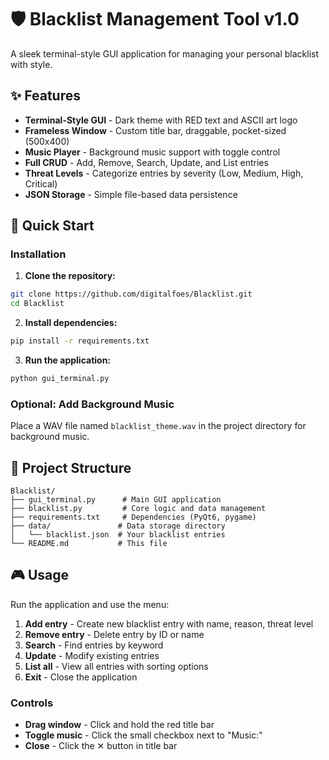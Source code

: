# 🛡️ Blacklist Management Tool v1.0

A sleek terminal-style GUI application for managing your personal blacklist with style.

## ✨ Features

- **Terminal-Style GUI** - Dark theme with RED text and ASCII art logo
- **Frameless Window** - Custom title bar, draggable, pocket-sized (500x400)
- **Music Player** - Background music support with toggle control
- **Full CRUD** - Add, Remove, Search, Update, and List entries
- **Threat Levels** - Categorize entries by severity (Low, Medium, High, Critical)
- **JSON Storage** - Simple file-based data persistence

## 🚀 Quick Start

### Installation

1. **Clone the repository:**
```bash
git clone https://github.com/digitalfoes/Blacklist.git
cd Blacklist
```

2. **Install dependencies:**
```bash
pip install -r requirements.txt
```

3. **Run the application:**
```bash
python gui_terminal.py
```

### Optional: Add Background Music
Place a WAV file named `blacklist_theme.wav` in the project directory for background music.

## 📁 Project Structure

```
Blacklist/
├── gui_terminal.py      # Main GUI application
├── blacklist.py         # Core logic and data management
├── requirements.txt     # Dependencies (PyQt6, pygame)
├── data/               # Data storage directory
│   └── blacklist.json  # Your blacklist entries
└── README.md           # This file
```

## 🎮 Usage

Run the application and use the menu:

1. **Add entry** - Create new blacklist entry with name, reason, threat level
2. **Remove entry** - Delete entry by ID or name
3. **Search** - Find entries by keyword
4. **Update** - Modify existing entries
5. **List all** - View all entries with sorting options
0. **Exit** - Close the application

### Controls
- **Drag window** - Click and hold the red title bar
- **Toggle music** - Click the small checkbox next to "Music:"
- **Close** - Click the ✕ button in title bar
